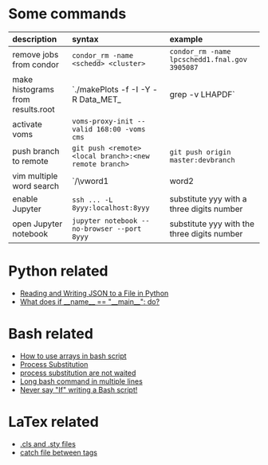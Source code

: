 # Some commands

|description|syntax|example|
|:--|:--|:--|
| remove jobs from condor | `condor_rm -name <schedd> <cluster>` | `condor_rm -name lpcschedd1.fnal.gov 3905087` |
| make histograms from results.root | `./makePlots -f -I <file> -Y <year> -R Data_MET_<year> | grep -v LHAPDF` |  |
| activate voms | `voms-proxy-init --valid 168:00 -voms cms` |  |
| push branch to remote | `git push <remote>  <local branch>:<new remote branch>` |`git push origin master:devbranch`  |
| vim multiple word search | `/\vword1|word2|word3` |  `/\vLoose|Mid` |
| enable Jupyter |`ssh ... -L 8yyy:localhost:8yyy`  | substitute yyy with a three digits number |
|  open Jupyter notebook| `jupyter notebook --no-browser --port 8yyy` | substitute yyy with the three digits number |

# Python related

- [Reading and Writing JSON to a File in Python](https://stackabuse.com/reading-and-writing-json-to-a-file-in-python/)
- [What does if \_\_name\_\_ == "\_\_main\_\_": do?](https://stackoverflow.com/questions/419163/what-does-if-name-main-do)

# Bash related

- [How to use arrays in bash script](https://linuxconfig.org/how-to-use-arrays-in-bash-script)
- [Process Substitution](http://mywiki.wooledge.org/ProcessSubstitution)
- [process substitution are not waited](https://unix.stackexchange.com/questions/403783/the-process-substitution-output-is-out-of-the-order)
- [Long bash command in multiple lines](https://superuser.com/questions/508507/linux-bash-script-single-command-but-multiple-lines)
- [Never say "If" writing a Bash script!](https://www.youtube.com/watch?v=p0KKBmfiVl0)

# LaTex related

- [.cls and .sty files](https://tug.org/pracjourn/2005-3/asknelly/nelly-sty-&-cls.pdf)
- [catch file between tags](https://texblog.org/2012/12/04/keeping-things-organized-in-large-documents/)
